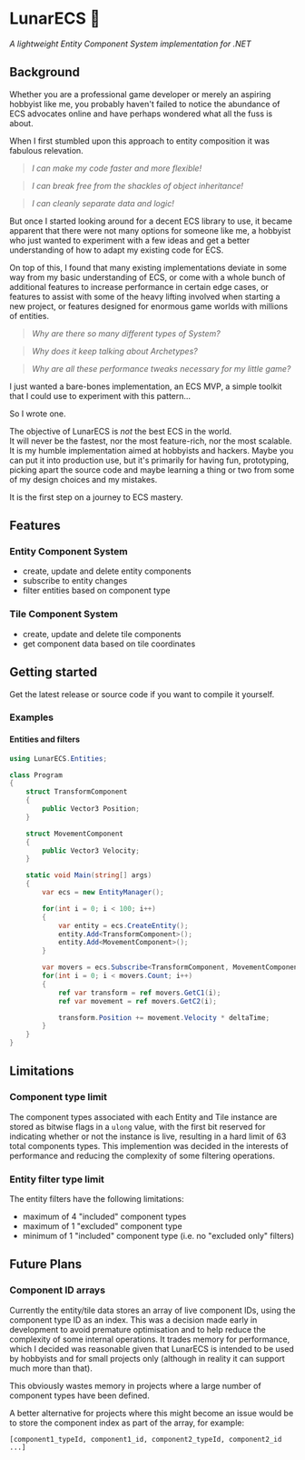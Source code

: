 # LunarECS 🌙
_A lightweight Entity Component System implementation for .NET_



## Background

Whether you are a professional game developer or merely an aspiring hobbyist like me,
you probably haven't failed to notice the abundance of ECS advocates
online and have perhaps wondered what all the fuss is about.

When I first stumbled upon this approach to entity composition it was fabulous relevation.  

> _I can make my code faster and more flexible!_

> _I can break free from the shackles of object inheritance!_

> _I can cleanly separate data and logic!_

But once I started looking around for a decent ECS library to use, it became apparent
that there were not many options for someone like me, a hobbyist who just wanted to experiment
with a few ideas and get a better understanding of how to adapt my existing code 
for ECS.  

On top of this, I found that many existing implementations deviate in some way
from my basic understanding of ECS, or come with a whole bunch of additional features
to increase performance in certain edge cases, or features to assist with some of the heavy lifting
involved when starting a new project, or features designed for enormous game worlds with
millions of entities.

> _Why are there so many different types of System?_

> _Why does it keep talking about Archetypes?_

> _Why are all these performance tweaks necessary for my little game?_


I just wanted a bare-bones implementation, an ECS MVP, a simple toolkit that 
I could use to experiment with this pattern...

So I wrote one.

The objective of LunarECS is *not* the best ECS in the world.  
It will never be the fastest, nor the most feature-rich, nor the most scalable.
It is my humble implementation aimed at hobbyists and hackers.  Maybe you can put it
into production use, but it's primarily for having fun, prototyping, picking apart the 
source code and maybe learning a thing or two from some of my design choices and my mistakes.

It is the first step on a journey to ECS mastery.

## Features

### Entity Component System 
- create, update and delete entity components
- subscribe to entity changes
- filter entities based on component type

### Tile Component System
- create, update and delete tile components
- get component data based on tile coordinates

## Getting started

Get the latest release or source code if you want to compile it yourself.

### Examples

#### Entities and filters

```csharp
using LunarECS.Entities;

class Program
{
    struct TransformComponent 
    {
        public Vector3 Position;
    }

    struct MovementComponent
    {
        public Vector3 Velocity;
    }

    static void Main(string[] args)
    {
        var ecs = new EntityManager();

        for(int i = 0; i < 100; i++)
        {
            var entity = ecs.CreateEntity();
            entity.Add<TransformComponent>();
            entity.Add<MovementComponent>();
        }

        var movers = ecs.Subscribe<TransformComponent, MovementComponent>();
        for(int i = 0; i < movers.Count; i++) 
        {
            ref var transform = ref movers.GetC1(i);
            ref var movement = ref movers.GetC2(i);

            transform.Position += movement.Velocity * deltaTime;
        }
    }
}

```



## Limitations

### Component type limit
The component types associated with each Entity and Tile instance are 
stored as bitwise flags in a  `ulong` value, with the first bit reserved for 
indicating whether or not the instance is live, resulting in a hard limit of
63 total components types.  This implemention was decided in the interests of
performance and reducing the complexity of some filtering operations.

### Entity filter type limit 
The entity filters have the following limitations:
- maximum of 4 "included" component types
- maximum of 1 "excluded" component type
- minimum of 1 "included" component type (i.e. no "excluded only" filters)


## Future Plans

### Component ID arrays

Currently the entity/tile data stores an array of live component IDs, 
using the component type ID as an index.  This was a decision made early in 
development to avoid premature optimisation and to help reduce the complexity of
some internal operations.  It trades memory for performance, which I decided was 
reasonable given that LunarECS is intended to be used by hobbyists and for
small projects only (although in reality it can support much more than that).

This obviously wastes memory in projects where a large number of component types
have been defined.  

A better alternative for projects where this might become an issue would be to
store the component index as part of the array, for example:

``` 
[component1_typeId, component1_id, component2_typeId, component2_id ...]
```


